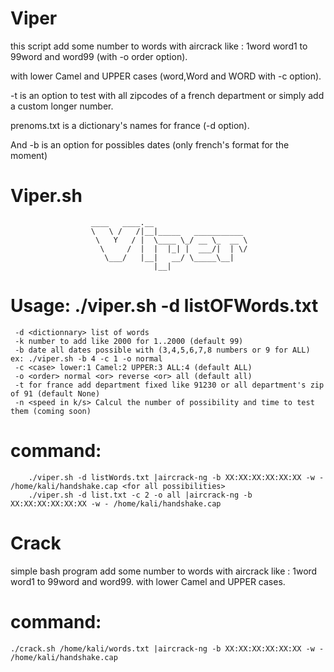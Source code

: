 # Viper

this script add some number to words with aircrack like : 1word word1 to 99word and word99 (with -o order option).

with lower Camel and UPPER cases (word,Word and WORD with -c option).

-t is an option to test with all zipcodes of a french department or simply add a custom longer number.

prenoms.txt is a dictionary's names for france (-d option).

And -b is an option for possibles dates (only french's format for the moment)
    
# Viper.sh

                      ____   ____.__                                       
                      \   \ /   /|__|_____   ___________  
                       \   Y   / |  \____ \_/ __ \_  __ \ 
                        \     /  |  |  |_| |  ___/|  | \/ 
                         \___/   |__|   __/ \_____\__|    
                                    |__|                
  # Usage: ./viper.sh -d listOFWords.txt <options>                                 
     -d <dictionnary> list of words 
     -k number to add like 2000 for 1..2000 (default 99)
     -b date all dates possible with (3,4,5,6,7,8 numbers or 9 for ALL) ex: ./viper.sh -b 4 -c 1 -o normal
     -c <case> lower:1 Camel:2 UPPER:3 ALL:4 (default ALL)                                       
     -o <order> normal <or> reverse <or> all (default all)                                     
     -t for france add department fixed like 91230 or all department's zip of 91 (default None)
     -n <speed in k/s> Calcul the number of possibility and time to test them (coming soon)
    
   # command:
        ./viper.sh -d listWords.txt |aircrack-ng -b XX:XX:XX:XX:XX:XX -w - /home/kali/handshake.cap <for all possibilities>
        ./viper.sh -d list.txt -c 2 -o all |aircrack-ng -b XX:XX:XX:XX:XX:XX -w - /home/kali/handshake.cap
        
# Crack
simple bash program add some number to words with aircrack like : 1word word1 to 99word and word99.
with lower Camel and UPPER cases.
# command: 
    ./crack.sh /home/kali/words.txt |aircrack-ng -b XX:XX:XX:XX:XX:XX -w - /home/kali/handshake.cap

